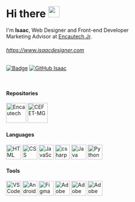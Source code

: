 <!--<img src="https://user-images.githubusercontent.com/45897757/165803660-d73ec054-dd03-4622-baa0-30e96fd20e44.png" height="180">-->

# Hi there <img src="https://raw.githubusercontent.com/kaueMarques/kaueMarques/master/hi.gif" width="30px">
I'm <b>Isaac</b>, Web Designer and Front-end Developer
<br>Marketing Advisor at <a href="https://github.com/encautech">Encautech Jr</a>.
###### <a href="https://www.isaacdesigner.com">https://www.isaacdesigner.com</a>

[![Badge](https://img.shields.io/static/v1?label=&message=Isaac&color=blue&style=flat-square&logo=Linkedin&logoColor=white&link=https://www.linkedin.com/in/isaac-carvalho/)](https://www.linkedin.com/in/isaac-carvalho/)
[![GitHub Isaac](https://img.shields.io/github/followers/isaaccarvalho?label=follow&style=social)](https://github.com/isaaccarvalho)

<br>

#### Repositories
<p align="left">
<a href="https://github.com/encautech"><img src="https://media2.giphy.com/media/CoEYzNBQFRR3NxBdzx/giphy.gif?cid=ecf05e477tpbc36t2pz6c2vivb0vxl0yhv122brbyusajx4e&rid=giphy.gif&ct=s" height="54" alt="Encautech"></a>
<a href="https://github.com/isaaccarvalho/cefetmg/"><img src="https://upload.wikimedia.org/wikipedia/commons/thumb/f/fd/Logo_CEFET-MG.png/768px-Logo_CEFET-MG.png" height="54" alt="CEFET-MG"><a>


#### Languages

<p align="left"> 
<img src="https://www.vectorlogo.zone/logos/w3_html5/w3_html5-icon.svg" alt="HTML" title="HTML" width="40" height="40"/> 
<img src="https://www.vectorlogo.zone/logos/w3_css/w3_css-icon.svg" alt="CSS" title="CSS" width="40" height="40"/> 
<img src="https://upload.vectorlogo.zone/logos/javascript/images/239ec8a4-163e-4792-83b6-3f6d96911757.svg" alt="JavaScript" title="JavaScript" width="40" height="40"/> 
<img src="https://cdn.cdnlogo.com/logos/c/27/c.svg" alt="csharp" title="C Sharp" width="40" height="40"/>
<img src="https://www.vectorlogo.zone/logos/java/java-icon.svg" alt="Java" title="Java" width="40" height="40"/>
<img src="https://www.vectorlogo.zone/logos/python/python-icon.svg" alt="Python" title="Python" width="40" height="40"/>
 <!--<br><img src="https://github-readme-stats.vercel.app/api/top-langs/?username=isaaccarvalho&layout=compact&exclude_repo=exposure-fusion&theme=buefy" alt="Top Langs" width="265"/>-->
  
#### Tools
  
<p align="left"> 
<img src="https://upload.wikimedia.org/wikipedia/commons/9/9a/Visual_Studio_Code_1.35_icon.svg" alt="VS Code" title="Vs Code" width="40" height="40"/> 
<img src="https://upload.wikimedia.org/wikipedia/commons/9/95/Android_Studio_Icon_3.6.svg" alt="Android Studio" title="Android Studio" width="40" height="40"/>
<img src="https://upload.wikimedia.org/wikipedia/commons/3/33/Figma-logo.svg" alt="Figma" title="Figma" width="40" height="40"/>
<img src="https://upload.wikimedia.org/wikipedia/commons/c/c2/Adobe_XD_CC_icon.svg" alt="Adobe XD" title="Adobe XD" width="40" height="40"/>
<img src="https://upload.wikimedia.org/wikipedia/commons/f/fb/Adobe_Illustrator_CC_icon.svg" alt="Adobe Illustrator" title="Adobe Illustrator" width="40" height="40"/>
<img src="https://upload.wikimedia.org/wikipedia/commons/a/af/Adobe_Photoshop_CC_icon.svg" alt="Adobe Photoshop" title="Adobe Photoshop" width="40" height="40"/>
  
<!--#### Extras

<p align="left">
<img src="https://upload.wikimedia.org/wikipedia/commons/9/98/WordPress_blue_logo.svg" alt="Wordpress" title="Wordpress" width="40" height="40"/>
<img src="https://upload.wikimedia.org/wikipedia/commons/0/0c/Blender_logo_no_text.svg" alt="Blender" title="Blender" width="40" height="40"/>
-->
  


  
  
